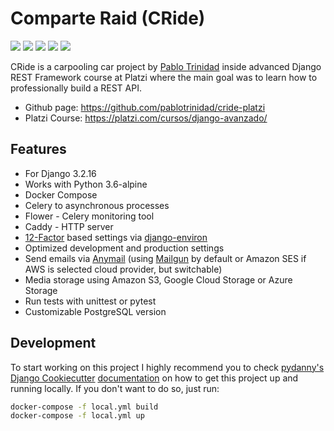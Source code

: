 # Comparte Raid (CRide)

![](https://img.shields.io/badge/Python-3776AB?style=for-the-badge&logo=python&logoColor=white
) ![](https://img.shields.io/badge/django%20rest-ff1709?style=for-the-badge&logo=django&logoColor=white) ![](https://img.shields.io/badge/Docker-2CA5E0?style=for-the-badge&logo=docker&logoColor=white) ![](https://img.shields.io/badge/PostgreSQL-316192?style=for-the-badge&logo=postgresql&logoColor=white) ![](https://img.shields.io/badge/redis-%23DD0031.svg?&style=for-the-badge&logo=redis&logoColor=white)


CRide is a carpooling car project by [Pablo Trinidad](https://github.com/pablotrinidad) inside advanced Django REST Framework course at Platzi where the main goal was to learn how to professionally build a REST API. 

- Github page: https://github.com/pablotrinidad/cride-platzi
- Platzi Course: https://platzi.com/cursos/django-avanzado/



## Features

-   For Django 3.2.16
-   Works with Python 3.6-alpine
-   Docker Compose
-   Celery to asynchronous processes 
-   Flower - Celery monitoring tool
-   Caddy - HTTP server
-   [12-Factor](http://12factor.net/) based settings via [django-environ](https://github.com/joke2k/django-environ)
-   Optimized development and production settings
-   Send emails via [Anymail](https://github.com/anymail/django-anymail) (using [Mailgun](http://www.mailgun.com/) by default or Amazon SES if AWS is selected cloud provider, but switchable)
-   Media storage using Amazon S3, Google Cloud Storage or Azure Storage
-   Run tests with unittest or pytest
-   Customizable PostgreSQL version

## Development

To start working on this project I highly recommend you to check
[pydanny's](https://github.com/pydanny) [Django Cookiecutter](https://github.com/pydanny/cookiecutter-django) [documentation](https://cookiecutter-django.readthedocs.io/en/latest/developing-locally-docker.html) on how to get this project up and running locally.
If you don't want to do so, just run:

```bash
docker-compose -f local.yml build
docker-compose -f local.yml up
```